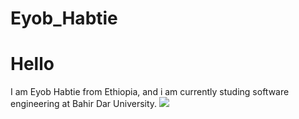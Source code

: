 # Eyob_Habtie
# Hello 
I am Eyob Habtie from Ethiopia, and i am currently studing software engineering at Bahir Dar University.
![](https://Eyob_Habtie.github.io/github-profile-readme-generator/images/banner.png)
